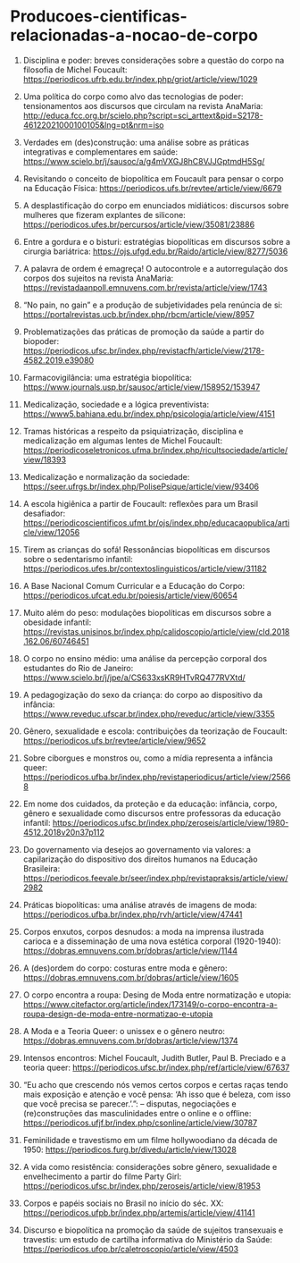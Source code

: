 # Producoes-cientificas-relacionadas-a-nocao-de-corpo

1) Disciplina e poder: breves considerações sobre a questão do corpo na filosofia de Michel Foucault: https://periodicos.ufrb.edu.br/index.php/griot/article/view/1029

2) Uma política do corpo como alvo das tecnologias de poder: tensionamentos aos discursos que circulam na revista AnaMaria: http://educa.fcc.org.br/scielo.php?script=sci_arttext&pid=S2178-46122021000100105&lng=pt&nrm=iso

3) Verdades em (des)construção: uma análise sobre as práticas integrativas e complementares em saúde: https://www.scielo.br/j/sausoc/a/g4mVXGJ8hC8VJJGptmdH5Sg/

4) Revisitando o conceito de biopolítica em Foucault para pensar o corpo na Educação Física: https://periodicos.ufs.br/revtee/article/view/6679

5) A desplastificação do corpo em enunciados midiáticos: discursos sobre mulheres que fizeram explantes de silicone: https://periodicos.ufes.br/percursos/article/view/35081/23886

6) Entre a gordura e o bisturi: estratégias biopolíticas em discursos sobre a cirurgia bariátrica: https://ojs.ufgd.edu.br/Raido/article/view/8277/5036

7) A palavra de ordem é emagreça! O autocontrole e a autorregulação dos corpos dos sujeitos na revista AnaMaria: https://revistadaanpoll.emnuvens.com.br/revista/article/view/1743

8) “No pain, no gain” e a produção de subjetividades pela renúncia de si: https://portalrevistas.ucb.br/index.php/rbcm/article/view/8957

9) Problematizações das práticas de promoção da saúde a partir do biopoder: https://periodicos.ufsc.br/index.php/revistacfh/article/view/2178-4582.2019.e39080

10) Farmacovigilância: uma estratégia biopolítica: https://www.journals.usp.br/sausoc/article/view/158952/153947

11) Medicalização, sociedade e a lógica preventivista: https://www5.bahiana.edu.br/index.php/psicologia/article/view/4151

12) Tramas históricas a respeito da psiquiatrização, disciplina e medicalização em algumas lentes de Michel Foucault: https://periodicoseletronicos.ufma.br/index.php/ricultsociedade/article/view/18393

13) Medicalização e normalização da sociedade: https://seer.ufrgs.br/index.php/PolisePsique/article/view/93406

14) A escola higiênica a partir de Foucault: reflexões para um Brasil desafiador: https://periodicoscientificos.ufmt.br/ojs/index.php/educacaopublica/article/view/12056

15) Tirem as crianças do sofá! Ressonâncias biopolíticas em discursos sobre o sedentarismo infantil: https://periodicos.ufes.br/contextoslinguisticos/article/view/31182

16) A Base Nacional Comum Curricular e a Educação do Corpo: https://periodicos.ufcat.edu.br/poiesis/article/view/60654

17) Muito além do peso: modulações biopolíticas em discursos sobre a obesidade infantil: https://revistas.unisinos.br/index.php/calidoscopio/article/view/cld.2018.162.06/60746451

18) O corpo no ensino médio: uma análise da percepção corporal dos estudantes do Rio de Janeiro: https://www.scielo.br/j/jpe/a/CS633xsKR9HTvRQ477RVXtd/

19) A pedagogização do sexo da criança: do corpo ao dispositivo da infância: https://www.reveduc.ufscar.br/index.php/reveduc/article/view/3355

20) Gênero, sexualidade e escola: contribuições da teorização de Foucault: https://periodicos.ufs.br/revtee/article/view/9652

21) Sobre ciborgues e monstros ou, como a mídia representa a infância queer: https://periodicos.ufba.br/index.php/revistaperiodicus/article/view/25668

22) Em nome dos cuidados, da proteção e da educação: infância, corpo, gênero e sexualidade como discursos entre professoras da educação infantil: https://periodicos.ufsc.br/index.php/zeroseis/article/view/1980-4512.2018v20n37p112

23) Do governamento via desejos ao governamento via valores: a capilarização do dispositivo dos direitos humanos na Educação Brasileira: https://periodicos.feevale.br/seer/index.php/revistapraksis/article/view/2982

24) Práticas biopolíticas: uma análise através de imagens de moda: https://periodicos.ufba.br/index.php/rvh/article/view/47441

25) Corpos enxutos, corpos desnudos: a moda na imprensa ilustrada carioca e a disseminação de uma nova estética corporal (1920-1940): https://dobras.emnuvens.com.br/dobras/article/view/1144

26) A (des)ordem do corpo: costuras entre moda e gênero: https://dobras.emnuvens.com.br/dobras/article/view/1605

27) O corpo encontra a roupa: Desing de Moda entre normatização e utopia: https://www.citefactor.org/article/index/173149/o-corpo-encontra-a-roupa-design-de-moda-entre-normatizao-e-utopia

28) A Moda e a Teoria Queer: o unissex e o gênero neutro: https://dobras.emnuvens.com.br/dobras/article/view/1374

29) Intensos encontros: Michel Foucault, Judith Butler, Paul B. Preciado e a teoria queer: https://periodicos.ufsc.br/index.php/ref/article/view/67637

30) “Eu acho que crescendo nós vemos certos corpos e certas raças tendo mais exposição e atenção e você pensa: ‘Ah isso que é beleza, com isso que você precisa se parecer.’.”: – disputas, negociações e (re)construções das masculinidades entre o online e o offline: https://periodicos.ufjf.br/index.php/csonline/article/view/30787

31) Feminilidade e travestismo em um filme hollywoodiano da década de 1950: https://periodicos.furg.br/divedu/article/view/13028

32) A vida como resistência: considerações sobre gênero, sexualidade e envelhecimento a partir do filme Party Girl: https://periodicos.ufsc.br/index.php/zeroseis/article/view/81953

33) Corpos e papéis sociais no Brasil no início do séc. XX: https://periodicos.ufpb.br/index.php/artemis/article/view/41141

34) Discurso e biopolítica na promoção da saúde de sujeitos transexuais e travestis: um estudo de cartilha informativa do Ministério da Saúde: https://periodicos.ufop.br/caletroscopio/article/view/4503

